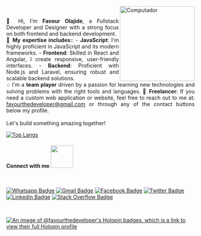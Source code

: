 <img src="https://github.com/adedayojs/adedayojs/blob/main/gif/banner_gif.gif?raw=true" height="200px" align="right" alt="Computador">

<p align="justify" margin="80%"> 
<br>
👋 Hi, I'm <strong>Favour Olajide</strong>, a Fullstack Developer and Designer with a strong focus on both frontend and backend development. 
<br>
 🚀 <strong>My expertise includes:</strong>:
  - <strong>JavaScript</strong>: I'm highly proficient in JavaScript and its modern frameworks.
  - <strong>Frontend</strong>: Skilled in React and Angular, I create responsive, user-friendly interfaces.
  - <strong>Backend</strong>: Proficient with Node.js and Laravel, ensuring robust and scalable backend solutions.
<br>
 💡 I'm a <strong>team player</strong> driven by a passion for learning new technologies and solving problems with the right tools and languages.
💼 <strong>Freelancer</strong>: If you need a custom web application or website, feel free to reach out to me at: <a href="favourthedeveloper@gmail.com">favourthedeveloper@gmail.com</a> or through any of the contact buttons below my profile. <br><br>
Let's build something amazing together!

[![Top Langs](https://github-readme-stats-sigma-five.vercel.app/api/top-langs/?username=FavourtheDeveloper&layout=compact)]()

#### Connect with me <img src="https://media.giphy.com/media/LnQjpWaON8nhr21vNW/giphy.gif" width="60">

<br>


[![Whatsapp Badge](https://img.shields.io/badge/WhatsApp-25D366?style=for-the-badge&logo=whatsapp&logoColor=25D366&labelColor=black)](https://wa.me/+2348033681443)
[![Gmail Badge](https://img.shields.io/badge/Gmail-D14836?style=for-the-badge&labelColor=black&logo=gmail&logoColor=D14836)](mailto:favourthedeveloper@gmail.com)
[![Facebook Badge](https://img.shields.io/badge/Facebook-1877F2?style=for-the-badge&labelColor=&logo=facebook&logoColor=white)](https://facebook.com/favour.olajide.1)
[![Twitter Badge](https://img.shields.io/badge/twitter-1877F2?style=for-the-badge&labelColor=&logo=twitter&logoColor=white)](https://twitter.com/Favourthedev)
[![Linkedin Badge](https://img.shields.io/badge/LinkedIn-0077B5?style=for-the-badge&labelColor=&logo=linkedin&logoColor=white)](https://linkedin.com/in/favour-olajide-favourthedev-5738621ab/)
[![Stack Overflow Badge](https://img.shields.io/badge/Stack_Overflow-FE7A16?style=for-the-badge&labelColor=&logo=stack-overflow&logoColor=white)](https://stackoverflow.com/users/21754086/favourthedev)



<br>

[![An image of @favourthedeveloper's Holopin badges, which is a link to view their full Holopin profile](https://holopin.me/favourthedeveloper)](https://holopin.io/@favourthedeveloper)
